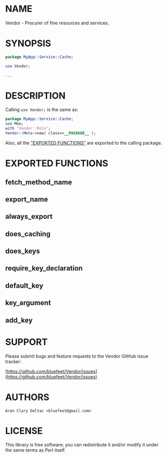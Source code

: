 # NAME

Vendor - Procurer of fine resources and services.

# SYNOPSIS

```perl
package MyApp::Service::Cache;

use Vendor;

...
```

# DESCRIPTION

Calling `use Vendor;` is the same as:

```perl
package MyApp::Service::Cache;
use Moo;
with 'Vendor::Role';
Vendor::Meta->new( class=>__PACKAGE__ );
```

Also, all the ["EXPORTED FUNCTIONS"](#exported-functions) are exported to the calling
package.

# EXPORTED FUNCTIONS

## fetch\_method\_name

## export\_name

## always\_export

## does\_caching

## does\_keys

## require\_key\_declaration

## default\_key

## key\_argument

## add\_key

# SUPPORT

Please submit bugs and feature requests to the
Vendor GitHub issue tracker:

[https://github.com/bluefeet/Vendor/issues](https://github.com/bluefeet/Vendor/issues)

# AUTHORS

```
Aran Clary Deltac <bluefeet@gmail.com>
```

# LICENSE

This library is free software; you can redistribute it and/or modify
it under the same terms as Perl itself.
